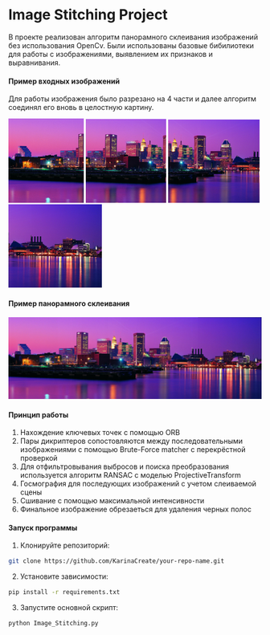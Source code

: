 # Image Stitching Project
В проекте реализован алгоритм панорамного склеивания изображений без использования OpenCv. Были использованы базовые бибилиотеки для работы с изображениями, выявлением их признаков и выравнивания.

#### Пример входных изображений
Для работы изображения было разрезано на 4 части и далее алгоритм соединял его вновь в целостную картину.

[<img src="images/night_city_1.jpg" width="150"/>](images/night_city_1.jpg) [<img src="images/night_city_2.jpg" width="160"/>](images/night_city_2.jpg) [<img src="images/night_city_3.jpg" width="182"/>](images/night_city_3.jpg) [<img src="images/night_city_4.jpg" width="186"/>](images/night_city_4.jpg)

#### Пример панорамного склеивания

[<img src="results/night_city.jpeg" width="700"/>](results/night_city.jpeg)

#### Принцип работы
1. Нахождение ключевых точек с помощью ORB
2. Пары дикриптеров сопостовляются между последовательными изображениями с помощью Brute-Force matcher с перекрёстной проверкой
3. Для отфильтровывания выбросов и поиска преобразования используется алгоритм RANSAC с моделью ProjectiveTransform
4. Госмография для последующих изображений с учетом слеиваемой сцены
5. Сшивание с помощью максимальной интенсивности
6. Финальное изображение обрезаеться для удаления черных полос

#### Запуск программы

1. Клонируйте репозиторий:
```bash
git clone https://github.com/KarinaCreate/your-repo-name.git
```

2. Установите зависимости:
```bash
pip install -r requirements.txt
```

3. Запустите основной скрипт:
```bash
python Image_Stitching.py
```
